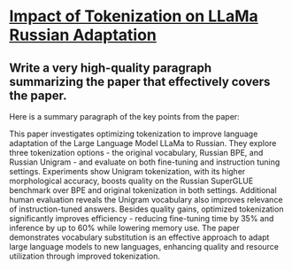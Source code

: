 # [Impact of Tokenization on LLaMa Russian Adaptation](https://arxiv.org/abs/2312.02598)

## Write a very high-quality paragraph summarizing the paper that effectively covers the paper.

 Here is a summary paragraph of the key points from the paper:

This paper investigates optimizing tokenization to improve language adaptation of the Large Language Model LLaMa to Russian. They explore three tokenization options - the original vocabulary, Russian BPE, and Russian Unigram - and evaluate on both fine-tuning and instruction tuning settings. Experiments show Unigram tokenization, with its higher morphological accuracy, boosts quality on the Russian SuperGLUE benchmark over BPE and original tokenization in both settings. Additional human evaluation reveals the Unigram vocabulary also improves relevance of instruction-tuned answers. Besides quality gains, optimized tokenization significantly improves efficiency - reducing fine-tuning time by 35% and inference by up to 60% while lowering memory use. The paper demonstrates vocabulary substitution is an effective approach to adapt large language models to new languages, enhancing quality and resource utilization through improved tokenization.
